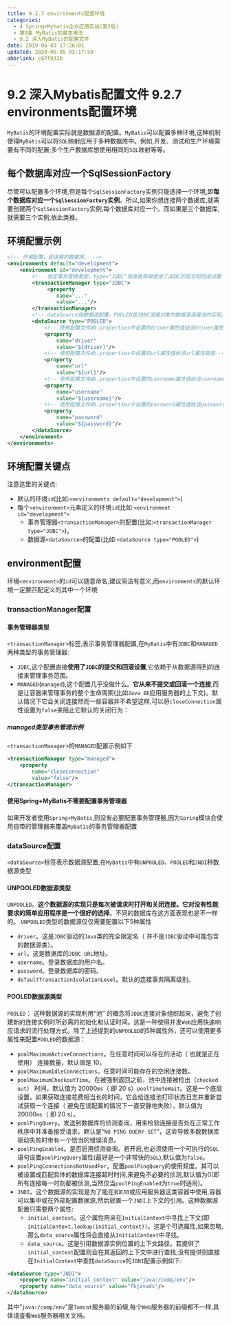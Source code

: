 ```yaml
---
title: 9.2.7 environments配置环境
categories: 
  - 4 Spring+Mybatis企业应用实战(第2版)
  - 第9章 MyBatis的基本用法
  - 9.2 深入MyBatis的配置文件
date: 2019-06-03 17:26:01
updated: 2020-06-05 03:17:50
abbrlink: c87f932b
---
```

# 9.2 深入Mybatis配置文件 9.2.7 environments配置环境
`MyBatis`的环境配置实际就是数据源的配置。`MyBatis`可以配置多种环境,这种机制使得`MyBatis`可以将`SQL`映射应用于多种数据库中。例如,开发、测试和生产环境需要有不同的配置;多个生产数据库想使用相同的`SQL`映射等等。

## 每个数据库对应一个SqlSessionFactory
尽管可以配置多个环境,但是每个`SqlSessionFactory`实例只能选择一个环境,即**每个数据库对应一个`SqlSessionFactory`实例**。所以,如果你想连接两个数据库,就需要创建两个`SqlSessionFactory`实例,每个数据库对应一个。而如果是三个数据库,就需要三个实例,依此类推。

## 环境配置示例
```xml
<!-- 环境配置，即连接的数据库。 -->
<environments default="development">
    <environment id="development">
        <!-- 指定事务管理类型，type="JDBC"指直接简单使用了JDBC的提交和回滚设置 -->
        <transactionManager type="JDBC">
             <property
                name="..."
                value="..."/>
        </transactionManager>
        <!-- dataSource指数据源配置，POOLED是JDBC连接对象的数据源连接池的实现。 -->
        <dataSource type="POOLED">
            <!-- 使用配置文件db.properties中设置的driver属性值给该driver属性赋值 -->
            <property
                name="driver"
                value="${driver}"/>
            <!-- 使用配置文件db.properties中设置的url属性值给该url属性赋值 -->
            <property
                name="url"
                value="${url}"/>
            <!-- 使用配置文件db.properties中设置的username属性值给该username属性赋值 -->
            <property
                name="username"
                value="${username}"/>
            <!-- 使用配置文件db.properties中设置的password属性值给该password属性赋值 -->
            <property
                name="password"
                value="${password}"/>
        </dataSource>
    </environment>
</environments>
```

## 环境配置关键点
注意这里的关键点:
- 默认的环境`id`(比如:`<environments default="development">`)
- 每个`<environment>`元素定义的环境`id`(比如:`<environment id="development">`
  - 事务管理器`<transactionManager>`的配置(比如:`<transactionManager type="JDBC">`)。
  - 数据源`<dataSource>`的配置(比如:`<dataSource type="POOLED">`)

## environment配置
环境`<environment>`的`id`可以随意命名,建议简洁有意义,而`environments`的默认环境一定要匹配定义的其中一个环境

### transactionManager配置

#### 事务管理器类型
`<transactionManager>`标签,表示事务管理器配置,在`MyBatis`中有`JDBC`和`MANAGED`两种类型的事务管理器:
- `JDBC`,这个配置直接**使用了`JDBC`的提交和回滚设置**,它依赖于从数据源得到的连接来管理事务范围。
- `MANAGED`(`managed`),这个配置几乎没做什么。**它从来不提交或回滚一个连接**,而是让容器来管理事务的整个生命周期(比如`Java EE`应用服务器的上下文)。默认情况下它会关闭连接然而一些容器并不希望这样,可以将`closeConnection`属性设置为`false`来阻止它默认的关闭行为：

##### managed类型事务管理示例

`<transactionManager>`的`MANAGED`配置示例如下
```xml
<transactionManager type="managed">
    <property
        name="closeConnection"
        value="false"/>
</transactionManager>
```

#### 使用Spring+MyBatis不需要配置事务管理器
如果开发者使用`Spring+MyBatis`,则没有必要配置事务管理器,因为`Spring`模块会使用自带的管理器来覆盖`MyBatis`的事务管理器配置

### dataSource配置
`<dataSource>`标签表示数据源配置,在`MyBatis`中有`UNPOOLED`、`POOLED`和`JNDI`种数据源类型

#### UNPOOLED数据源类型
`UNPOOLED`。**这个数据源的实现只是每次被请求时打开和关闭连接。它对没有性能要求的简单应用程序是一个很好的选择**。不同的数据库在这方面表现也是不一样的。
`UNPOOLED`类型的数据源仅仅需要配置以下5种属性
- `driver`。这是`JDBC`驱动的`Java`类的完全限定名（ 并不是`JDBC`驱动中可能包含的数据源类）。
- `url`。这是数据库的`JDBC URL`地址。
- `username`。登录数据库的用户名。
- `password`。登录数据库的密码。
- `defaultTransactionIsolationLevel`。默认的连接事务隔离级别。

#### POOLED数据源类型
`POOLED`： 这种数据源的实现利用“池” 的概念将`JDBC`连接对象组织起来，避免了创建新的连接实例时所必需的初始化和认证时间。这是一种使得并发`Web`应用快速响应请求的流行处理方式。除了上述提到的`UNPOOLED`的5种属性外，还可以使用更多属性来配置`POOLED`的数据源：

- `poolMaximumActiveConnections`。在任意时间可以存在的活动（ 也就是正在使用） 连接数量，默认值是 10。 
- `poolMaximumIdleConnections`。任意时间可能存在的空闲连接数。 
- `poolMaximumCheckoutTime`。在被强制返回之前，池中连接被检出（`checked out`） 时间，默认值为 20000`ms`（ 即 20 s）`poolTimeToWait`。这是一个底层设置，如果获取连接花费相当长的时间，它会给连接池打印状态日志并重新尝试获取一个连接（ 避免在误配置的情况下一直安静地失败），默认值为 20000`ms`（ 即 20 s）。
- `poolPingQuery`。发送到数据库的侦测查询，用来检验连接是否处在正常工作秩序中并准备接受请求。默认是“`NO PING QUERY SET`”，这会导致多数数据库驱动失败时带有一个恰当的错误消息。
- `poolPingEnabled`。是否启用侦测查询。若开启,也必须使用一个可执行的`SQL`语句设置`poolPingQuery`属性(最好是一个非常快的`SQL`),默认值为`false`。
- `poolPingConnectionsNotUsedFor`。配置`poolPingQuery`的使用频度。其可以被设置成匹配具体的数据库连接超时时间,来避免不必要的侦测,默认值为0(即所有连接每一时刻都被侦测,当然仅当`poolPingEnabled`为`true`时适用)。
- `JNDI`。这个数据源的实现是为了能在如`EJB`或应用服务器这类容器中使用,容器可以集中或在外部配置数据源,然后放置一个`JNDI`上下文的引用。这种数据源配置只需要两个属性:
  - `initial_context`。这个属性用来在`InitialContext`中寻找上下文(即`initialContext.lookup(initial_context))`。这是个可选属性,如果忽略,那么`data_source`属性将会直接从`InitialContext`中寻找。
  - `data_source`。这是引用数据源实例位置的上下文路径。若提供了`initial_context`配置则会在其返回的上下文中进行查找,没有提供则直接在`InitialContext`中查找`dataSource`的`JDNI`配置示例如下:

```xml
<dataSource type="JNDI">
    <property name="initial_context" value="java:/comp/env"/>
    <property name="data_source" value="fkjavads"/>
</dataSource>
```

其中“`java:/comp/env`”是`Tomcat`服务器的前缀,每个`Web`服务器的前缀都不一样,具体请査看`Web`服务器相关文档。
